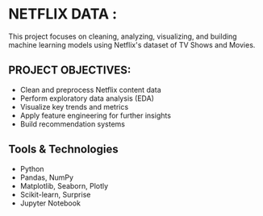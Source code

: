 # NETFLIX DATA :

This project focuses on cleaning, analyzing, visualizing, and building machine learning models using Netflix's dataset of TV Shows and Movies.

## PROJECT OBJECTIVES:

- Clean and preprocess Netflix content data
- Perform exploratory data analysis (EDA)
- Visualize key trends and metrics
- Apply feature engineering for further insights
- Build recommendation systems


## Tools & Technologies
- Python
- Pandas, NumPy
- Matplotlib, Seaborn, Plotly
- Scikit-learn, Surprise
- Jupyter Notebook

